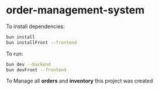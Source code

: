 # order-management-system

To install dependencies:

```bash
bun install
bun installFront --frontend
```

To run:

```bash
bun dev --backend
bun devFront --frontend
```

To Manage all **orders** and **inventory** this project was created  